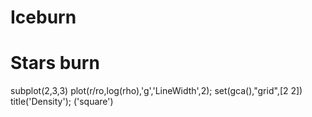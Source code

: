 # Iceburn
# Stars burn


subplot(2,3,3)
plot(r/ro,log(rho),'g','LineWidth',2);
set(gca(),"grid",[2 2])
title('Density');
('square')
